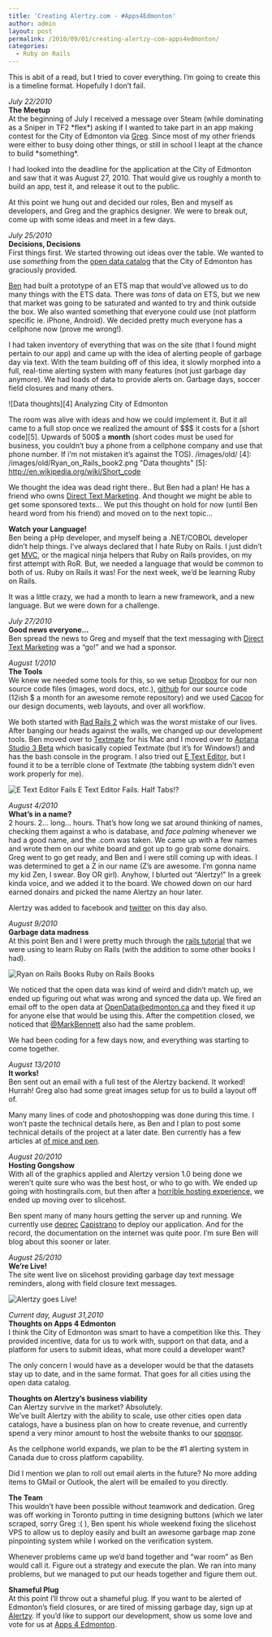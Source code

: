```yaml
---
title: 'Creating Alertzy.com - #Apps4Edmonton'
author: admin
layout: post
permalink: /2010/09/01/creating-alertzy-com-apps4edmonton/
categories:
  - Ruby on Rails
---
```



This is abit of a read, but I tried to cover everything. I’m going to create this is a timeline format. Hopefully I don’t fail.

*July 22/2010*  
**The Meetup**  
At the beginning of July I received a message over Steam (while dominating as a Sniper in TF2 \*flex\*) asking if I wanted to take part in an app making contest for the City of Edmonton via [Greg][1]. Since most of my other friends were either to busy doing other things, or still in school I leapt at the chance to build \*something\*.

 [1]: http://twitter.com/gabain

I had looked into the deadline for the application at the City of Edmonton and saw that it was August 27, 2010. That would give us roughly a month to build an app, test it, and release it out to the public.

At this point we hung out and decided our roles, Ben and myself as developers, and Greg and the graphics designer. We were to break out, come up with some ideas and meet in a few days.

*July 25/2010*  
**Decisions, Decisions**  
First things first. We started throwing out ideas over the table. We wanted to use *something* from the [open data catalog][2] that the City of Edmonton has graciously provided.

 [2]: http://data.edmonton.ca/

[Ben][3] had built a prototype of an ETS map that would’ve allowed us to do many things with the ETS data. There was *tons* of data on ETS, but we new that market was going to be saturated and wanted to try and think outside the box. We also wanted something that everyone could use (not platform specific ie. iPhone, Android). We decided pretty much everyone has a cellphone now (prove me wrong!).

 [3]: http://twitter.com/benzittlau

I had taken inventory of everything that was on the site (that I found might pertain to our app) and came up with the idea of alerting people of garbage day via text. With the team building off of this idea, it slowly morphed into a full, real-time alerting system with many features (not just garbage day anymore). We had loads of data to provide alerts on. Garbage days, soccer field closures and many others.

![Data thoughts][4]
Analyzing City of Edmonton

The room was alive with ideas and how we could implement it. But it all came to a full stop once we realized the amount of $$$ it costs for a [short code][5]. Upwards of 500$ a **month** (short codes must be used for business, you couldn’t buy a phone from a cellphone company and use that phone number. If i’m not mistaken it’s against the TOS).
/images/old/
 [4]: /images/old/Ryan_on_Rails_book2.png "Data thoughts"
 [5]: http://en.wikipedia.org/wiki/Short_code

We thought the idea was dead right there.. But Ben had a plan! He has a friend who owns [Direct Text Marketing][6]. And thought we might be able to get some sponsored texts… We put this thought on hold for now (until Ben heard word from his friend) and moved on to the next topic…

 [6]: http://www.directtextmarketing.com/

**Watch your Language!**  
Ben being a pHp developer, and myself being a .NET/COBOL developer didn’t help things. I’ve always declared that I hate Ruby on Rails. I just didn’t get [MVC][7], or the magical ninja helpers that Ruby on Rails provides, on my first attempt with RoR. But, we needed a language that would be common to both of us. Ruby on Rails it was! For the next week, we’d be learning Ruby on Rails.

 [7]: http://en.wikipedia.org/wiki/Model–View–Controller

It was a little crazy, we had a month to learn a new framework, and a new language. But we were down for a challenge.

*July 27/2010*  
**Good news everyone…**  
Ben spread the news to Greg and myself that the text messaging with [Direct Text Marketing][6] was a “go!” and we had a sponsor.

*August 1/2010*  
**The Tools**  
We knew we needed some tools for this, so we setup [Dropbox][8] for our non source code files (images, word docs, etc.), [github][9] for our source code (12ish $ a month for an awesome remote repository) and we used [Cacoo][10] for our design documents, web layouts, and over all workflow.

 [8]: https://www.dropbox.com/home#
 [9]: http://github.com/
 [10]: http://cacoo.com/

We both started with [Rad Rails 2][11] which was the worst mistake of our lives. After banging our heads against the walls, we changed up our development tools. Ben moved over to [Textmate][12] for his Mac and I moved over to [Aptana Studio 3 Beta][13] which basically copied Textmate (but it’s for Windows!) and has the bash console in the program. I also tried out [ E Text Editor][14], but I found it to be a terrible clone of Textmate (the tabbing system didn’t even work properly for me).

 [11]: http://www.aptana.com/products/radrails
 [12]: http://macromates.com/
 [13]: http://www.aptana.com/products/studio3
 [14]: http://www.e-texteditor.com/

![E Text Editor Fails][15]
E Text Editor Fails. Half Tabs!?

*August 4/2010*  
**What’s in a name?**  
2 hours. 2… long… hours. That’s how long we sat around thinking of names, checking them against a who is database, and *face palming* whenever we had a good name, and the .com was taken. We came up with a few names and wrote them on our white board and got up to go grab some donairs. Greg went to go get ready, and Ben and I were still coming up with ideas. I was determined to get a Z in our name (Z’s are awesome. I’m gonna name my kid Zen, I swear. Boy OR girl). Anyhow, I blurted out “Alertzy!” In a greek kinda voice, and we added it to the board. We chowed down on our hard earned donairs and picked the name Alertzy an hour later.

 [15]: /images/old/Ryan_on_Rails_EText.png "E Text Editor Fails"

Alertzy was added to facebook and [twitter][16] on this day also.

 [16]: http://twitter.com/Alertzy

*August 9/2010*  
**Garbage data madness**  
At this point Ben and I were pretty much through the [rails tutorial][17] that we were using to learn Ruby on Rails (with the addition to some other books I had).

 [17]: http://railstutorial.org/chapters/beginning?version=2.3

![Ryan on Rails Books][18]
Ruby on Rails Books

We noticed that the open data was kind of weird and didn’t match up, we ended up figuring out what was wrong and synced the data up. We fired an email off to the open data at OpenData@edmonton.ca and they fixed it up for anyone else that would be using this. After the competition closed, we noticed that [ @MarkBennett][19] also had the same problem.

 [18]: /images/old/Ryan_on_Rails_Books.png
 [19]: http://twitter.com/MarkBennett/status/21879487660

We had been coding for a few days now, and everything was starting to come together.

*August 13/2010*  
**It works!**  
Ben sent out an email with a full test of the Alertzy backend. It worked! Hurrah! Greg also had some great images setup for us to build a layout off of.

Many many lines of code and photoshopping was done during this time. I won’t paste the technical details here, as Ben and I plan to post some technical details of the project at a later date. Ben currently has a few articles at [of mice and pen][20].

 [20]: http://www.zittlau.ca/

*August 20/2010*  
**Hosting Gongshow**  
With all of the graphics applied and Alertzy version 1.0 being done we weren’t quite sure who was the best host, or who to go with. We ended up going with hostingrails.com, but then after a [horrible hosting experience][21], we ended up moving over to slicehost.

 [21]: http://www.zittlau.ca/rails-host-review-the-bad-hostingrails

Ben spent many of many hours getting the server up and running. We currently use [deprec][22] [Capistrano][23] to deploy our application. And for the record, the documentation on the internet was quite poor. I’m sure Ben will blog about this sooner or later.

 [22]: http://deprec.org/
 [23]: http://www.capify.org/index.php/Capistrano

*August 25/2010*  
**We’re Live!**  
The site went live on slicehost providing garbage day text message reminders, along with field closure text messages.

![Alertzy goes Live!][24]

*Current day, August 31,2010*  
**Thoughts on Apps 4 Edmonton**  
I think the City of Edmonton was smart to have a competition like this. They provided incentive, data for us to work with, support on that data, and a platform for users to submit ideas, what more could a developer want?

 [24]: /images/old/Alertzy1.png

The only concern I would have as a developer would be that the datasets stay up to date, and in the same format. That goes for all cities using the open data catalog.

**Thoughts on Alertzy’s business viability**  
Can Alertzy survive in the market? Absolutely.  
We’ve built Alertzy with the ability to scale, use other cities open data catalogs, have a business plan on how to create revenue, and currently spend a very minor amount to host the website thanks to our [sponsor][6].

As the cellphone world expands, we plan to be the #1 alerting system in Canada due to cross platform capability.

Did I mention we plan to roll out email alerts in the future? No more adding items to GMail or Outlook, the alert will be emailed to you directly.

**The Team**  
This wouldn’t have been possible without teamwork and dedication. Greg was off working in Toronto putting in time designing buttons (which we later scraped, sorry Greg :( ), Ben spent his whole weekend fixing the slicehost VPS to allow us to deploy easily and built an awesome garbage map zone pinpointing system while I worked on the verification system.

Whenever problems came up we’d band together and “war room” as Ben would call it. Figure out a strategy and execute the plan. We ran into many problems, but we managed to put our heads together and figure them out.

**Shameful Plug**  
At this point I’ll throw out a shameful plug. If you want to be alerted of Edmonton’s field closures, or are tired of missing garbage day, sign up at [Alertzy][25]. If you’d like to support our development, show us some love and vote for us at [Apps 4 Edmonton][26].

 [25]: http://www.Alertzy.com
 [26]: http://contest.apps4edmonton.ca/apps/17